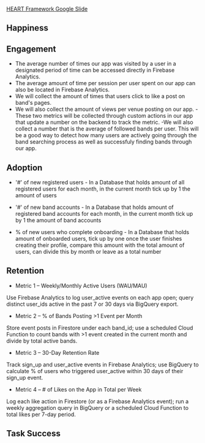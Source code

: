 [HEART Framework Google Slide](https://docs.google.com/presentation/d/11cu22YObNyXOa9RklDN5qmV9LAiE2XLkWEyBcy0Opxg/edit?slide=id.gc8216bd24_20_0#slide=id.gc8216bd24_20_0)

## Happiness

## Engagement
- The average number of times our app was visited by a user in a designated period of time can be accessed directly in Firebase Analytics.
- The average amount of time per session per user spent on our app can also be located in Firebase Analytics.
- We will collect the amount of times that users click to like a post on band's pages.
- We will also collect the amount of views per venue posting on our app.
  -These two metrics will be collected through custom actions in our app that update a number on the backend to track the metric.
-We will also collect a number that is the average of followed bands per user. This will be a good way to detect how many users are actively going through the band searching process as well as successfuly finding bands through our app. 
## Adoption
 - '#' of new registered users - In a Database that holds amount of all registered users for each month, in the current month tick up by 1 the amount of users

 - '#' of new band accounts - In a Database that holds amount of registered band accounts for each month, in the current month tick up by 1 the amount of band accounts

 - % of new users who complete onboarding - In a Database that holds amount of onboarded users, tick up by one once the user finishes creating their profile, compare this amount with the total amount of users, can divide this by month or leave as a total number

## Retention

- Metric 1 – Weekly/Monthly Active Users (WAU/MAU)

Use Firebase Analytics to log user_active events on each app open; query distinct user_ids active in the past 7 or 30 days via BigQuery export.

- Metric 2 – % of Bands Posting >1 Event per Month

Store event posts in Firestore under each band_id; use a scheduled Cloud Function to count bands with >1 event created in the current month and divide by total active bands.

- Metric 3 – 30-Day Retention Rate

Track sign_up and user_active events in Firebase Analytics; use BigQuery to calculate % of users who triggered user_active within 30 days of their sign_up event.

- Metric 4 – # of Likes on the App in Total per Week

Log each like action in Firestore (or as a Firebase Analytics event); run a weekly aggregation query in BigQuery or a scheduled Cloud Function to total likes per 7-day period.

## Task Success
